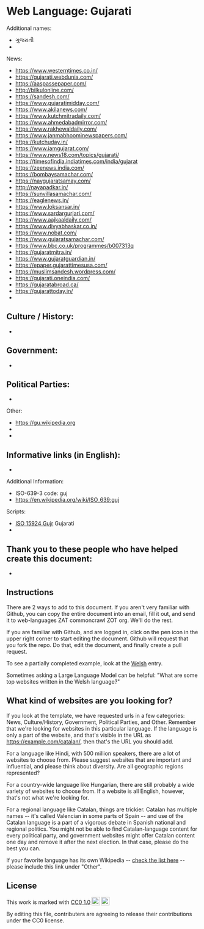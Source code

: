 # Web Language: Gujarati

Additional names:
- ગુજરાતી
- 

News:
- https://www.westerntimes.co.in/
- https://gujarati.webdunia.com/
- https://aaspassepaper.com/
- http://bilkulonline.com/
- https://sandesh.com/
- https://www.gujaratimidday.com/
- https://www.akilanews.com/
- https://www.kutchmitradaily.com/
- https://www.ahmedabadmirror.com/
- https://www.rakhewaldaily.com/
- https://www.janmabhoominewspapers.com/
- https://kutchuday.in/
- https://www.iamgujarat.com/
- https://www.news18.com/topics/gujarati/
- https://timesofindia.indiatimes.com/india/gujarat
- https://zeenews.india.com/
- https://bombaysamachar.com/
- https://navgujaratsamay.com/
- http://nayapadkar.in/
- https://sunvillasamachar.com/
- https://eaglenews.in/
- https://www.loksansar.in/
- https://www.sardargurjari.com/
- https://www.aajkaaldaily.com/
- https://www.divyabhaskar.co.in/
- https://www.nobat.com/
- https://www.gujaratsamachar.com/
- https://www.bbc.co.uk/programmes/b007313q
- https://gujaratmitra.in/
- https://www.gujaratguardian.in/
- https://epaper.gujarattimesusa.com/
- https://muslimsandesh.wordpress.com/
- https://gujarati.oneindia.com/
- https://gujaratabroad.ca/
- https://gujarattoday.in/
- 

Culture / History:
- 
- 

Government:
- 
- 

Political Parties:
- 
- 

Other:
- https://gu.wikipedia.org
- 
- 

Informative links (in English):
- 
- 

Additional Information:
- ISO-639-3 code: guj
- https://en.wikipedia.org/wiki/ISO_639:guj


Scripts:
- <a href="https://en.wikipedia.org/wiki/ISO_15924">ISO 15924 Gujr</a> Gujarati
- 

Thank you to these people who have helped create this document:
- 
- 

## Instructions

There are 2 ways to add to this document. If you aren't very familiar
with Github, you can copy the entire document into an email, fill it
out, and send it to web-languages ZAT commoncrawl ZOT org. We'll do the rest.

If you are familiar with Github, and are logged in, click on the pen
icon in the upper right corner to start editing the document.
Github will request that you fork the repo. Do that, edit the
document, and finally create a pull request.

To see a partially completed example, look at the
[Welsh](../living/welsh.md) entry.

Sometimes asking a Large Language Model can be helpful: "What are some
top websites written in the Welsh language?"

## What kind of websites are you looking for?

If you look at the template, we have requested urls in a few
categories: News, Culture/History, Government, Political Parties, and
Other. Remember that we're looking for websites in this particular
language. If the language is only a part of the website, and that's
visible in the URL as https://example.com/catalan/, then that's the
URL you should add.

For a language like Hindi, with 500 million speakers, there are a lot
of websites to choose from. Please suggest websites that are important
and influential, and please think about diversity. Are all geographic
regions represented?

For a country-wide language like Hungarian, there are still probably a
wide variety of websites to choose from. If a website is all English,
however, that's not what we're looking for.

For a regional language like Catalan, things are trickier. Catalan has
multiple names -- it's called Valencian in some parts of Spain -- and
use of the Catalan language is a part of a vigorous debate in Spanish
national and regional politics. You might not be able to find
Catalan-language content for every political party, and government
websites might offer Catalan content one day and remove it after
the next election. In that case, please do the best you can.

If your favorite language has its own Wikipedia -- [check the list here](https://en.wikipedia.org/wiki/List_of_Wikipedias) --
please include this link under "Other".

## License

<p xmlns:cc="http://creativecommons.org/ns#" >This work is marked with <a href="https://creativecommons.org/publicdomain/zero/1.0/?ref=chooser-v1" target="_blank" rel="license noopener noreferrer" style="display:inline-block;">CC0 1.0<img style="height:22px!important;margin-left:3px;vertical-align:text-bottom;" src="https://mirrors.creativecommons.org/presskit/icons/cc.svg?ref=chooser-v1" alt=""><img style="height:22px!important;margin-left:3px;vertical-align:text-bottom;" src="https://mirrors.creativecommons.org/presskit/icons/zero.svg?ref=chooser-v1" alt=""></a></p>

By editing this file, contributers are agreeing to release their contributions under the CC0 license.
